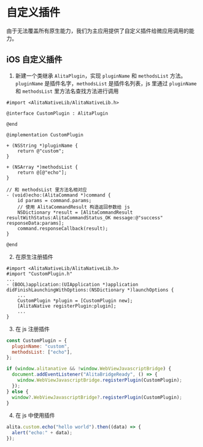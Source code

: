 # 自定义插件

由于无法覆盖所有原生能力，我们为主应用提供了自定义插件给微应用调用的能力。

## iOS 自定义插件

1. 新建一个类继承 `AlitaPlugin`，实现 `pluginName` 和 `methodsList` 方法。`pluginName` 是插件名字，`methodsList` 是插件名列表，js 里通过 `pluginName` 和 `methodsList` 里方法名查找方法进行调用

```objc
#import <AlitaNativeLib/AlitaNativeLib.h>

@interface CustomPlugin : AlitaPlugin

@end

@implementation CustomPlugin

+ (NSString *)pluginName {
    return @"custom";
}

+ (NSArray *)methodsList {
    return @[@"echo"];
}

// 和 methodsList 里方法名相对应
- (void)echo:(AlitaCommand *)command {
    id params = command.params;
    // 使用 AlitaCommandResult 构造返回参数给 js
    NSDictionary *result = [AlitaCommandResult resultWithStatus:AlitaCommandStatus_OK message:@"success" responseData:params];
    command.responseCallback(result);
}

@end
```

2. 在原生注册插件

```objc
#import <AlitaNativeLib/AlitaNativeLib.h>
#import "CustomPlugin.h"
...
- (BOOL)application:(UIApplication *)application didFinishLaunchingWithOptions:(NSDictionary *)launchOptions {
    ...
    CustomPlugin *plugin = [CustomPlugin new];
    [AlitaNative registerPlugin:plugin];
    ...
}
```

3. 在 js 注册插件

```js
const CustomPlugin = {
  pluginName: "custom",
  methodsList: ["echo"],
};

if (window.alitanative && !window.WebViewJavascriptBridge) {
  document.addEventListener("AlitaBridgeReady", () => {
    window.WebViewJavascriptBridge.registerPlugin(CustomPlugin);
  });
} else {
  window?.WebViewJavascriptBridge?.registerPlugin(CustomPlugin);
}
```

4. 在 js 中使用插件

```js
alita.custom.echo("hello world").then((data) => {
  alert("echo:" + data);
});
```
